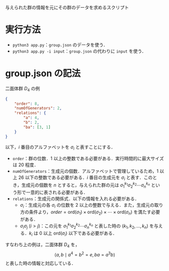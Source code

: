 与えられた群の情報を元にその群のデータを求めるスクリプト

# 実行方法
- `python3 app.py`：`group.json` のデータを使う．
- `python3 app.py -i input`：`group.json` の代わりに `input` を使う．

# group.json の記法
二面体群 $D_4$ の例
```json
{
    "order": 8,
    "numOfGenerators": 2,
    "relations": {
        "a": 4,
        "b": 2,
        "ba": [3, 1]
    }
}
```
以下，$i$ 番目のアルファベットを $\sigma_i$ と表すことにする．
- `order`：群の位数．$1$ 以上の整数である必要がある．実行時間的に最大サイズは $20$ 程度．
- `numOfGenerators`：生成元の個数．アルファベットで管理しているため，$1$ 以上 $26$ 以下の整数である必要がある．$i$ 番目の生成元を  $\sigma_i$ と表す．このとき，生成元の個数を $n$ とすると，与えられた群の元は $\sigma_1^{k_1} \sigma_2^{k_2} \cdots \sigma_n^{k_n}$ という形で一意的に表される必要がある．
- `relations`：生成元の関係式．以下の情報を入れる必要がある．
    - $\sigma_i$：生成元の各 $\sigma_i$ の位数を $2$ 以上の整数で与える．また，生成元の取り方の条件より，$order = \mathrm{ord}(\sigma_1) \times \mathrm{ord}(\sigma_2) \times \cdots \times \mathrm{ord}(\sigma_n)$ を満たす必要がある．
    - $\sigma_i \sigma_j \: (i > j)$：この元を $\sigma_1^{k_1} \sigma_2^{k_2} \cdots \sigma_n^{k_n}$ と表した時の $(k_1, k_2, \ldots, k_n)$ を与える．$k_i$ は $0$ 以上 $\mathrm{ord}(\sigma_i)$ 以下である必要がある．

すなわち上の例は，二面体群 $D_4$ を，
$$
    \langle a, b \mid a^4 = b^2 = e, ba = a^3b \rangle
$$
と表した時の情報と対応している．